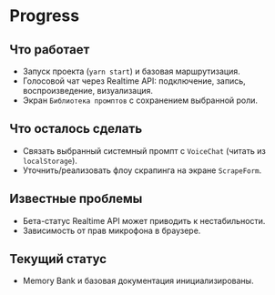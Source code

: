 # Progress

## Что работает
- Запуск проекта (`yarn start`) и базовая маршрутизация.
- Голосовой чат через Realtime API: подключение, запись, воспроизведение, визуализация.
- Экран `Библиотека промптов` с сохранением выбранной роли.

## Что осталось сделать
- Связать выбранный системный промпт с `VoiceChat` (читать из `localStorage`).
- Уточнить/реализовать флоу скрапинга на экране `ScrapeForm`.

## Известные проблемы
- Бета-статус Realtime API может приводить к нестабильности.
- Зависимость от прав микрофона в браузере.

## Текущий статус
- Memory Bank и базовая документация инициализированы.
